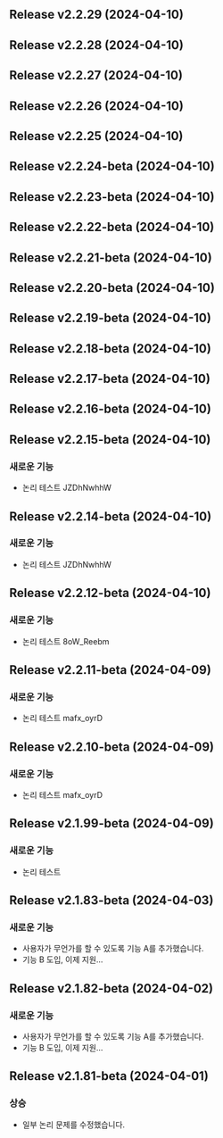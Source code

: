 ## Release v2.2.29 (2024-04-10)

## Release v2.2.28 (2024-04-10)

## Release v2.2.27 (2024-04-10)

## Release v2.2.26 (2024-04-10)

## Release v2.2.25 (2024-04-10)

## Release v2.2.24-beta (2024-04-10)

## Release v2.2.23-beta (2024-04-10)

## Release v2.2.22-beta (2024-04-10)

## Release v2.2.21-beta (2024-04-10)

## Release v2.2.20-beta (2024-04-10)

## Release v2.2.19-beta (2024-04-10)

## Release v2.2.18-beta (2024-04-10)

## Release v2.2.17-beta (2024-04-10)

## Release v2.2.16-beta (2024-04-10)

## Release v2.2.15-beta (2024-04-10)

### 새로운 기능

- 논리 테스트 JZDhNwhhW

## Release v2.2.14-beta (2024-04-10)

### 새로운 기능

- 논리 테스트 JZDhNwhhW

## Release v2.2.12-beta (2024-04-10)

### 새로운 기능

- 논리 테스트 8oW_Reebm

## Release v2.2.11-beta (2024-04-09)

### 새로운 기능

- 논리 테스트 mafx_oyrD

## Release v2.2.10-beta (2024-04-09)

### 새로운 기능

- 논리 테스트 mafx_oyrD

## Release v2.1.99-beta (2024-04-09)

### 새로운 기능

- 논리 테스트

## Release v2.1.83-beta (2024-04-03)

### 새로운 기능

- 사용자가 무언가를 할 수 있도록 기능 A를 추가했습니다.
- 기능 B 도입, 이제 지원...

## Release v2.1.82-beta (2024-04-02)

### 새로운 기능

- 사용자가 무언가를 할 수 있도록 기능 A를 추가했습니다.
- 기능 B 도입, 이제 지원...

## Release v2.1.81-beta (2024-04-01)

### 상승

- 일부 논리 문제를 수정했습니다.
